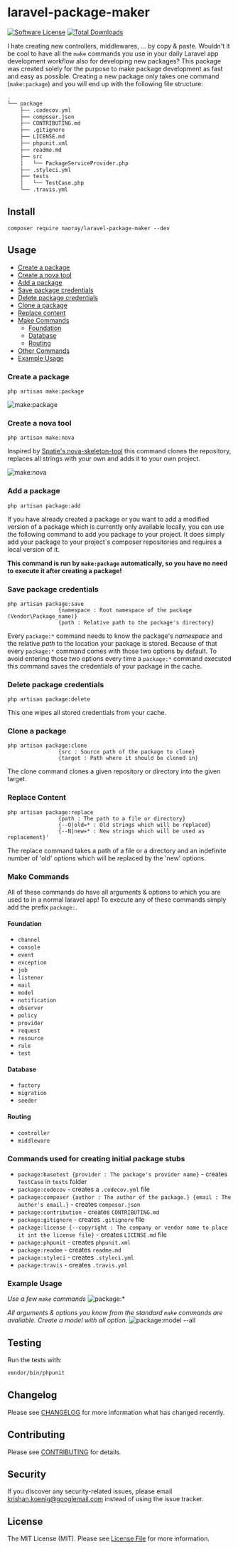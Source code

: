 # laravel-package-maker

[![Software License](https://img.shields.io/badge/license-MIT-brightgreen.svg?style=flat-square)](LICENSE.md)
[![Total Downloads](https://img.shields.io/packagist/dt/naoray/laravel-package-maker.svg?style=flat-square)](https://packagist.org/packages/naoray/laravel-package-maker)

I hate creating new controllers, middlewares, ... by copy & paste. Wouldn't it be cool to have all the `make` commands you use in your daily Laravel app development workflow also for developing new packages? This package was created solely for the purpose to make package development as fast and easy as possible. Creating a new package only takes one command (`make:package`) and you will end up with the following file structure:

```bash
.
└── package
    ├── .codecov.yml
    ├── composer.json
    ├── CONTRIBUTING.md
    ├── .gitignore
    ├── LICENSE.md
    ├── phpunit.xml
    ├── readme.md
    ├── src
    │   └── PackageServiceProvider.php
    ├── .styleci.yml
    ├── tests
    │   └── TestCase.php
    └── .travis.yml
```

## Install
`composer require naoray/laravel-package-maker --dev`

## Usage
- [Create a package](#internals-create)
- [Create a nova tool](#internals-nova)
- [Add a package](#internals-add)
- [Save package credentials](#internals-save)
- [Delete package credentials](#internals-delete)
- [Clone a package](#internals-clone)
- [Replace content](#internals-replace)
- [Make Commands](#make-commands)
	+ [Foundation](#make-commands-foundation)
	+ [Database](#make-commands-database)
	+ [Routing](#make-commands-routing)
- [Other Commands](#internals-stubs)
- [Example Usage](#make-commands-example-usage)

<a name="internals-create"/>

### Create a package
```
php artisan make:package
```

![make:package](https://user-images.githubusercontent.com/10154100/44323501-89bdf000-a452-11e8-8fc4-3ec5c451c30a.gif)

<a name="internals-nova"/>

### Create a nova tool
```
php artisan make:nova
```

Inspired by [Spatie's nova-skeleton-tool](https://github.com/spatie/skeleton-nova-tool) this command clones the repository, replaces all strings with your own and adds it to your own project.

![make:nova](https://user-images.githubusercontent.com/10154100/44515270-5d100f80-a6c2-11e8-9a8c-a26e9a3af55d.png)

<a name="internals-add"/>

### Add a package
```
php artisan package:add
```
If you have already created a package or you want to add a modified version of a package which is currently only available locally, you can use the following command to add you package to your project. It does simply add your package to your project`s composer repositories and requires a local version of it.

**This command is run by `make:package` automatically, so you have no need to execute it after creating a package!**

<a name="internals-save"/>

### Save package credentials
```
php artisan package:save
				{namespace : Root namespace of the package (Vendor\Package_name)}
				{path : Relative path to the package's directory}
```
Every `package:*` command needs to know the package's *namespace* and the relative *path* to the location your package is stored. Because of that every `package:*` command comes with those two options by default. To avoid entering those two options every time a `package:*` command executed this command saves the credentials of your package in the cache.

<a name="internals-delete"/>

### Delete package credentials
```
php artisan package:delete
```
This one wipes all stored credentials from your cache.

<a name="internals-clone"/>

### Clone a package
```
php artisan package:clone
                {src : Source path of the package to clone}
                {target : Path where it should be cloned in}
```
The clone command clones a given repository or directory into the given target.

<a name="internals-replace"/>

### Replace Content
```
php artisan package:replace 
                {path : The path to a file or directory}
                {--O|old=* : Old strings which will be replaced}
                {--N|new=* : New strings which will be used as replacement}'
```
The replace command takes a path of a file or a directory and an indefinite number of 'old' options which will be replaced by the 'new' options.


<a name="make-commands"/>

### Make Commands
All of these commands do have all arguments & options to which you are used to in a normal laravel app! To execute any of these commands simply add the prefix `package:`.

<a name="make-commands-foundation"/>

#### Foundation
- `channel`
- `console`
- `event`
- `exception`
- `job`
- `listener`
- `mail`
- `model`
- `notification`
- `observer`
- `policy`
- `provider`
- `request`
- `resource`
- `rule`
- `test`

<a name="make-commands-database"/>

#### Database
- `factory`
- `migration`
- `seeder`

<a name="make-commands-routing"/>

#### Routing
- `controller`
- `middleware`

<a name="internals-stubs"/>

### Commands used for creating initial package stubs
- `package:basetest {provider : The package's provider name}` - creates `TestCase` in `tests` folder
- `package:codecov` - creates a `.codecov.yml` file
- `package:composer {author : The author of the package.} {email : The author's email.}` - creates `composer.json`
- `package:contribution` - creates `CONTRIBUTING.md`
- `package:gitignore` - creates `.gitignore` file
- `package:license {--copyright : The company or vendor name to place it int the license file}` - creates `LICENSE.md` file
- `package:phpunit` - creates `phpunit.xml`
- `package:readme` - creates `readme.md`
- `package:styleci` - creates `.styleci.yml`
- `package:travis` - creates `.travis.yml`

<a name="make-commands-example-usage"/>

### Example Usage
*Use a few `make` commands*
![package:*](https://user-images.githubusercontent.com/10154100/44323506-8cb8e080-a452-11e8-9f7c-fb07462c9b96.gif)

*All arguments & options you know from the standard `make` commands are available. Create a model with all option.*
![package:model --all](https://user-images.githubusercontent.com/10154100/44323509-8f1b3a80-a452-11e8-9a98-1ecaa96b1ae6.gif)

## Testing
Run the tests with:

``` bash
vendor/bin/phpunit
```

## Changelog
Please see [CHANGELOG](CHANGELOG.md) for more information what has changed recently.

## Contributing
Please see [CONTRIBUTING](CONTRIBUTING.md) for details.

## Security
If you discover any security-related issues, please email krishan.koenig@googlemail.com instead of using the issue tracker.

## License
The MIT License (MIT). Please see [License File](/LICENSE.md) for more information.